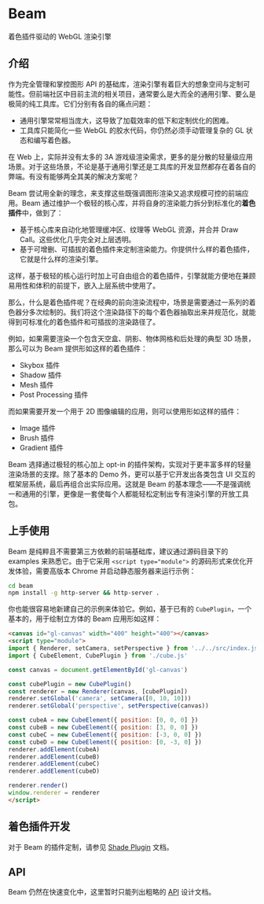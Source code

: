 # Beam
着色插件驱动的 WebGL 渲染引擎


## 介绍
作为完全管理和掌控图形 API 的基础库，渲染引擎有着巨大的想象空间与定制可能性。但前端社区中目前主流的相关项目，通常要么是大而全的通用引擎、要么是极简的纯工具库。它们分别有各自的痛点问题：

* 通用引擎常常相当庞大，这导致了加载效率的低下和定制优化的困难。
* 工具库只能简化一些 WebGL 的胶水代码，你仍然必须手动管理复杂的 GL 状态和编写着色器。

在 Web 上，实际并没有太多的 3A 游戏级渲染需求，更多的是分散的轻量级应用场景。对于这些场景，不论是基于通用引擎还是工具库的开发显然都存在着各自的弊端。有没有能够两全其美的解决方案呢？

Beam 尝试用全新的理念，来支撑这些既强调图形渲染又追求规模可控的前端应用。Beam 通过维护一个极轻的核心库，并将自身的渲染能力拆分到标准化的**着色插件**中，做到了：

* 基于核心库来自动化地管理缓冲区、纹理等 WebGL 资源，并合并 Draw Call。这些优化几乎完全对上层透明。
* 基于可增删、可插拔的着色插件来定制渲染能力。你提供什么样的着色插件，它就是什么样的渲染引擎。

这样，基于极轻的核心运行时加上可自由组合的着色插件，引擎就能方便地在兼顾易用性和体积的前提下，嵌入上层系统中使用了。

那么，什么是着色插件呢？在经典的前向渲染流程中，场景是需要通过一系列的着色器分多次绘制的。我们将这个渲染路径下的每个着色器抽取出来并规范化，就能得到可标准化的着色插件和可插拔的渲染路径了。

例如，如果需要渲染一个包含天空盒、阴影、物体网格和后处理的典型 3D 场景，那么可以为 Beam 提供形如这样的着色插件：

* Skybox 插件
* Shadow 插件
* Mesh 插件
* Post Processing 插件

而如果需要开发一个用于 2D 图像编辑的应用，则可以使用形如这样的插件：

* Image 插件
* Brush 插件
* Gradient 插件

Beam 选择通过极轻的核心加上 opt-in 的插件架构，实现对于更丰富多样的轻量渲染场景的支撑。除了基本的 Demo 外，更可以基于它开发出各类包含 UI 交互的框架层系统，最后再组合出实际应用。这就是 Beam 的基本理念——不是强调统一和通用的引擎，更像是一套使每个人都能轻松定制出专有渲染引擎的开放工具包。


## 上手使用
Beam 是纯粹且不需要第三方依赖的前端基础库，建议通过源码目录下的 examples 来熟悉它。由于它采用 `<script type="module">` 的源码形式来优化开发体验，需要高版本 Chrome 并启动静态服务器来运行示例：

``` bash
cd beam
npm install -g http-server && http-server .
```

你也能很容易地新建自己的示例来体验它。例如，基于已有的 `CubePlugin`，一个基本的，用于绘制立方体的 Beam 应用形如这样：

``` html
<canvas id="gl-canvas" width="400" height="400"></canvas>
<script type="module">
import { Renderer, setCamera, setPerspective } from '../../src/index.js'
import { CubeElement, CubePlugin } from './cube.js'

const canvas = document.getElementById('gl-canvas')

const cubePlugin = new CubePlugin()
const renderer = new Renderer(canvas, [cubePlugin])
renderer.setGlobal('camera', setCamera([0, 10, 10]))
renderer.setGlobal('perspective', setPerspective(canvas))

const cubeA = new CubeElement({ position: [0, 0, 0] })
const cubeB = new CubeElement({ position: [3, 0, 0] })
const cubeC = new CubeElement({ position: [-3, 0, 0] })
const cubeD = new CubeElement({ position: [0, -3, 0] })
renderer.addElement(cubeA)
renderer.addElement(cubeB)
renderer.addElement(cubeC)
renderer.addElement(cubeD)

renderer.render()
window.renderer = renderer
</script>
```


## 着色插件开发
对于 Beam 的插件定制，请参见 [Shade Plugin](./docs/shade-plugin.md) 文档。


## API
Beam 仍然在快速变化中，这里暂时只能列出粗略的 [API](./docs/api.md) 设计文档。
